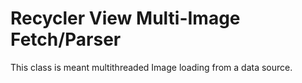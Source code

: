 # Recycler View Multi-Image Fetch/Parser
This class is meant multithreaded Image loading from a data source.
